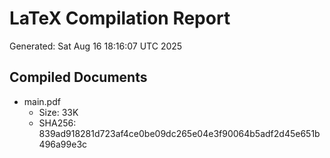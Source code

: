 # LaTeX Compilation Report
Generated: Sat Aug 16 18:16:07 UTC 2025
## Compiled Documents
- main.pdf
  - Size: 33K
  - SHA256: 839ad918281d723af4ce0be09dc265e04e3f90064b5adf2d45e651b496a99e3c
